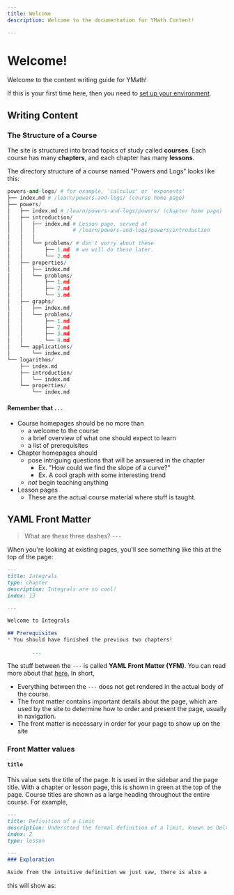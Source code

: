 ```yaml
---
title: Welcome
description: Welcome to the documentation for YMath Content!

---
```


# Welcome!

Welcome to the content writing guide for YMath! 

If this is your first time here, then you need to [set up your environment](./readme.md).

## Writing Content

### The Structure of a Course

The site is structured into broad topics of study called **courses**. Each course has many **chapters**, and each chapter has many **lessons**.

The directory structure of a course named "Powers and Logs" looks like this:
```py
powers-and-logs/ # for example, 'calculus' or 'exponents'
├── index.md # /learn/powers-and-logs/ (course home page)
├── powers/
│   ├── index.md # /learn/powers-and-logs/powers/ (chapter home page)
│   ├── introduction/  
│   │   ├── index.md # Lesson page, served at 
│   │   │            # /learn/powers-and-logs/powers/introduction
│   │   │
│   │   └── problems/ # don't worry about these
│   │       ├── 1.md  # we will do these later.
│   │       └── 2.md
│   ├── properties/
│   │   ├── index.md
│   │   └── problems/
│   │       ├── 1.md
│   │       ├── 2.md
│   │       └── 3.md
│   ├── graphs/
│   │   ├── index.md
│   │   └── problems/
│   │       ├── 1.md
│   │       ├── 2.md
│   │       ├── 3.md
│   │       └── 4.md
│   └── applications/
│       └── index.md
└── logarithms/
    ├── index.md
    ├── introduction/
    │   └── index.md
    └── properties/
        └── index.md
```
#### Remember that . . .

* Course homepages should be no more than
	* a welcome to the course
	* a brief overview of what one should expect to learn
	* a list of prerequisites
* Chapter homepages should
	* pose intriguing questions that will be answered in the chapter
		* Ex. "How could we find the slope of a curve?"
		* Ex. A cool graph with some interesting trend
	* *not* begin teaching anything
* Lesson pages
	* These are the actual course material where stuff is taught.

## YAML Front Matter
> What are these three dashes? `---`

When you're looking at existing pages, you'll see something like this at the top of the page:
```markdown
---
title: Integrals
type: chapter
description: Integrals are so cool!
index: 13

---

Welcome to Integrals

## Prerequisites
* You should have finished the previous two chapters!

		...
```
The stuff between the `---` is called **YAML Front Matter (YFM)**. You can read more about that [here.](https://middlemanapp.com/basics/frontmatter/)
In short,
* Everything between the `---` does not get rendered in the actual body of the course.
* The front matter contains important details about the page, which are used by the site to determine how to order and present the page, usually in navigation.
* The front matter is necessary in order for your page to show up on the site

### Front Matter values

#### `title`
This value sets the title of the page.
It is used in the sidebar and the page title.
With a chapter or lesson page, this is shown in green at the top of the page. Course titles are shown as a large heading throughout the entire course.
For example,  
```markdown
---
title: Definition of a Limit
description: Understand the formal definition of a limit, known as Delta-Epsilon.
index: 2
type: lesson

---
### Exploration

Aside from the intuitive definition we just saw, there is also a 
```
this will show as:







<!--stackedit_data:
eyJoaXN0b3J5IjpbMTQ2NDkxNTAxNSwxMjI2NTEwMjIzLC0xMT
g5MDUxMDIsMjAzNjMzNTE0MCwxNjQ4MjY4ODgsNjY1Mzk2Njkw
XX0=
-->